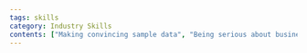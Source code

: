 ```yaml
---
tags: skills
category: Industry Skills
contents: ["Making convincing sample data", "Being serious about business"]
---
```

